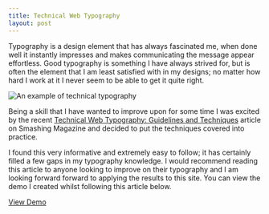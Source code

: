 ```yaml
---
title: Technical Web Typography
layout: post
---
```


Typography is a design element that has always fascinated me, when done well it instantly impresses and makes communicating the message appear effortless. Good typography is something I have always strived for, but is often the element that I am least satisfied with in my designs; no matter how hard I work at it I never seem to be able to get it quite right. 

![An example of technical typography](http://www.waynemoir.com/wp-content/uploads/2011/03/technical-typography.jpg)

Being a skill that I have wanted to improve upon for some time I was excited by the recent [Technical Web Typography: Guidelines and Techniques](http://www.smashingmagazine.com/2011/03/14/technical-web-typography-guidelines-and-techniques/) article on Smashing Magazine and decided to put the techniques covered into practice. 

I found this very informative and extremely easy to follow; it has certainly filled a few gaps in my typography knowledge. I would recommend reading this article to anyone looking to improve on their typography and I am looking forward forward to applying the results to this site. You can view the demo I created whilst following this article below.

[View Demo](http://www.waynemoir.com/wp-content/uploads/2011/03/typography/)